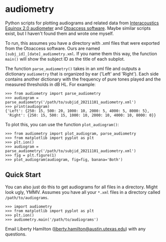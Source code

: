 # audiometry
Python scripts for plotting audiograms and related data from [Interacoustics Equinox 2.0 audiometer](https://www.interacoustics.com/us/audiometry/clinical/equinox) and [Otoaccess software](https://www.interacoustics.com/us/otoaccess). Maybe similar scripts exist, but I haven't found them and wrote one myself.

To run, this assumes you have a directory with .xml files that were exported from the Otoaccess software. 
Ours are named `[subj_id]_[date]_audiometry.xml`. If you name them this way, the function `main()` will show the subject ID as the title of each subplot.

The function `parse_audiometry()` takes in an xml file and outputs a dictionary `audiometry` that is organized by ear ('Left' and 'Right'). Each side contains another dictionary with the frequency of pure tones played and the measured thresholds in dB HL. For example:

``` 
>>> from audiometry import parse_audiometry
>>> audiogram = parse_audiometry('/path/to/subjid_20211101_audiometry.xml')
>>> print(audiogram)
{'Left': {250: 15, 500: 20, 1000: 10, 2000: 5, 4000: 5, 8000: 5},
 'Right': {250: 15, 500: 15, 1000: 10, 2000: 10, 4000: 10, 8000: 0}}
```

To plot this, you can use the function `plot_audiogram()`:

```
>>> from audiometry import plot_audiogram, parse_audiometry
>>> from matplotlib import pyplot as plt
>>> plt.ion()
>>> audiogram = parse_audiometry('/path/to/subjid_20211101_audiometry.xml')
>>> fig = plt.figure(1)
>>> plot_audiogram(audiogram, fig=fig, banana='Both')
```

## Quick Start ##

You can also just do this to get audiograms for all files in a directory. Might look ugly, YMMV. Assumes you have all your `*.xml` files in a directory called `/path/to/audiograms`.

```
>>> import audiometry
>>> from matplotlib import pyplot as plt
>>> plt.ion()
>>> audiometry.main('/path/to/audiograms')
```

Email Liberty Hamilton (liberty.hamilton@austin.utexas.edu) with any questions. 
